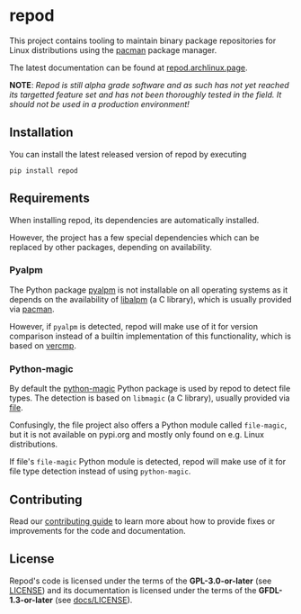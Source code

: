 # repod
This project contains tooling to maintain binary package repositories for Linux
distributions using the [pacman](https://archlinux.org/pacman/) package manager.

The latest documentation can be found at
[repod.archlinux.page](https://repod.archlinux.page).

**NOTE**: *Repod is still alpha grade software and as such has not yet reached
its targetted feature set and has not been thoroughly tested in the field. It
should not be used in a production environment!*

## Installation

You can install the latest released version of repod by executing

```
pip install repod
```

## Requirements

When installing repod, its dependencies are automatically installed.

However, the project has a few special dependencies which can be replaced by
other packages, depending on availability.

### Pyalpm

The Python package [pyalpm](https://pypi.org/project/pyalpm/) is not
installable on all operating systems as it depends on the availability of
[libalpm](https://man.archlinux.org/man/libalpm.3) (a C library), which is
usually provided via [pacman](https://man.archlinux.org/man/pacman.8).

However, if `pyalpm` is detected, repod will make use of it for version
comparison instead of a builtin implementation of this functionality, which is
based on [vercmp](https://man.archlinux.org/man/vercmp.8).

### Python-magic

By default the [python-magic](https://pypi.org/project/python-magic/) Python
package is used by repod to detect file types. The detection is based on
`libmagic` (a C library), usually provided via
[file](https://darwinsys.com/file/).

Confusingly, the file project also offers a Python module called `file-magic`,
but it is not available on pypi.org and mostly only found on e.g. Linux
distributions.

If file's `file-magic` Python module is detected, repod will make use of it for
file type detection instead of using `python-magic`.

## Contributing

Read our [contributing guide](CONTRIBUTING.md) to learn more about how to
provide fixes or improvements for the code and documentation.

## License

Repod's code is licensed under the terms of the **GPL-3.0-or-later** (see
[LICENSE](LICENSE)) and its documentation is licensed under the terms of the
**GFDL-1.3-or-later** (see [docs/LICENSE](docs/LICENSE)).

